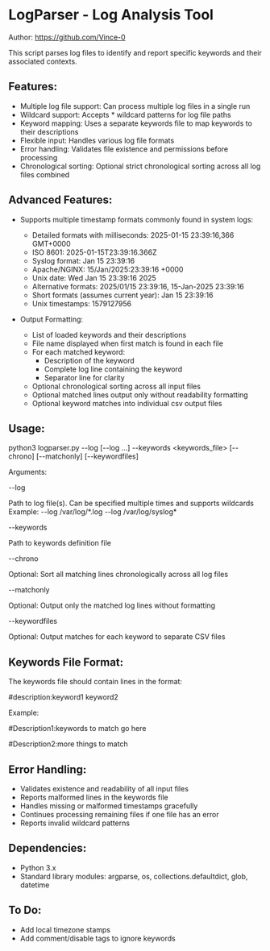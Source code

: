 LogParser - Log Analysis Tool
===================================

Author: https://github.com/Vince-0

This script parses log files to identify and report specific keywords and their associated
contexts.

Features:
---------
- Multiple log file support: Can process multiple log files in a single run
- Wildcard support: Accepts * wildcard patterns for log file paths
- Keyword mapping: Uses a separate keywords file to map keywords to their descriptions
- Flexible input: Handles various log file formats
- Error handling: Validates file existence and permissions before processing
- Chronological sorting: Optional strict chronological sorting across all log files combined

Advanced Features:
----------------
- Supports multiple timestamp formats commonly found in system logs:
   - Detailed formats with milliseconds: 2025-01-15 23:39:16,366 GMT+0000
   - ISO 8601: 2025-01-15T23:39:16.366Z
   - Syslog format: Jan 15 23:39:16
   - Apache/NGINX: 15/Jan/2025:23:39:16 +0000
   - Unix date: Wed Jan 15 23:39:16 2025
   - Alternative formats: 2025/01/15 23:39:16, 15-Jan-2025 23:39:16
   - Short formats (assumes current year): Jan 15 23:39:16
   - Unix timestamps: 1579127956

- Output Formatting:
   - List of loaded keywords and their descriptions
   - File name displayed when first match is found in each file
   - For each matched keyword:
     - Description of the keyword
     - Complete log line containing the keyword
     - Separator line for clarity
   - Optional chronological sorting across all input files
   - Optional matched lines output only without readability formatting
   - Optional keyword matches into individual csv output files

Usage:
------
python3 logparser.py --log <logfile1> [--log <logfile2> ...] --keywords <keywords_file> [--chrono] [--matchonly] [--keywordfiles]

Arguments:

  --log        
  
  Path to log file(s). Can be specified multiple times and supports wildcards
               Example: --log /var/log/*.log --log /var/log/syslog\*
               
  --keywords   
  
  Path to keywords definition file
  
  --chrono     
  
  Optional: Sort all matching lines chronologically across all log files
  
  --matchonly    
  
  Optional: Output only the matched log lines without formatting
    
  --keywordfiles 
  
  Optional: Output matches for each keyword to separate CSV files

Keywords File Format:
-------------------
The keywords file should contain lines in the format:

#description:keyword1 keyword2

Example:

#Description1:keywords to match go here

#Description2:more things to match

Error Handling:
--------------
- Validates existence and readability of all input files
- Reports malformed lines in the keywords file
- Handles missing or malformed timestamps gracefully
- Continues processing remaining files if one file has an error
- Reports invalid wildcard patterns

Dependencies:
------------
- Python 3.x
- Standard library modules: argparse, os, collections.defaultdict, glob, datetime

To Do:
------------
- Add local timezone stamps
- Add comment/disable tags to ignore keywords 
